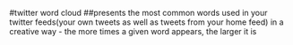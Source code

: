 #twitter word cloud
##presents the most common words used in your twitter feeds(your own tweets as well as tweets from your home feed) in a creative way - the more times a given word appears, the larger it is


